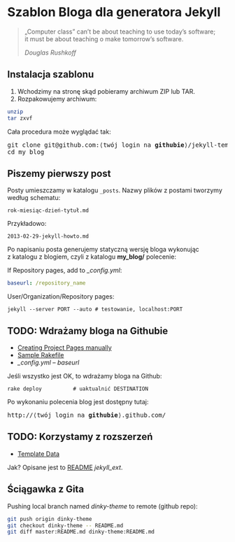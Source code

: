 # Szablon Bloga dla generatora Jekyll

> „Computer class” can’t be about teaching to use today’s software;<br>
> it must be about teaching o make tomorrow’s software.
>
> *Douglas Rushkoff*


## Instalacja szablonu

1. Wchodzimy na stronę []() skąd pobieramy archiwum ZIP lub TAR.
1. Rozpakowujemy archiwum:

```sh
unzip
tar zxvf
```

Cała procedura może wyglądać tak:
<pre>git clone git@github.com:⟨twój login na <b>githubie</b>⟩/jekyll-template.git my_blog
cd my_blog
</pre>

## Piszemy pierwszy post

Posty umieszczamy w katalogu `_posts`.
Nazwy plików z postami tworzymy według schematu:

    rok-miesiąc-dzień-tytuł.md

Przykładowo:

    2013-02-29-jekyll-howto.md

Po napisaniu posta generujemy statyczną wersję bloga wykonując
z katalogu z blogiem, czyli z katalogu **my_blog/** polecenie:

If Repository pages, add to *_config.yml*:

```yaml
baseurl: /repository_name
```

User/Organization/Repository pages:

    jekyll --server PORT --auto # testowanie, localhost:PORT


## TODO: Wdrażamy bloga na Githubie

* [Creating Project Pages manually](https://help.github.com/articles/creating-project-pages-manually)
* [Sample Rakefile](https://github.com/gitready/gitready/blob/en/Rakefile)
* *_config.yml* – *baseurl*

Jeśli wszystko jest OK, to wdrażamy bloga na Github:

    rake deploy          # uaktualnić DESTINATION

Po wykonaniu polecenia blog jest dostępny tutaj:

<pre>http://⟨twój login na <b>githubie</b>⟩.github.com/
</pre>


## TODO: Korzystamy z rozszerzeń

* [Template Data](https://github.com/mojombo/jekyll/wiki/template-data)

Jak? Opisane jest to [README](http://github.com/rfelix/jekyll_ext)
*jekyll_ext*.


## Ściągawka z Gita

Pushing local branch named *dinky-theme* to remote (github repo):

```sh
git push origin dinky-theme
git checkout dinky-theme -- README.md
git diff master:README.md dinky-theme:README.md
```
